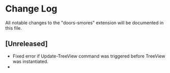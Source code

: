 # Change Log

All notable changes to the "doors-smores" extension will be documented in this file.


## [Unreleased]

- Fixed error if Update-TreeView command was triggered before TreeView was instantiated.
- 